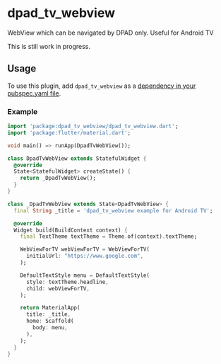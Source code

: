 # dpad_tv_webview

WebView which can be navigated by DPAD only. Useful for Android TV

This is still work in progress.


## Usage
To use this plugin, add `dpad_tv_webview` as a [dependency in your pubspec.yaml file](https://flutter.dev/platform-plugins/).

### Example

``` dart
import 'package:dpad_tv_webview/dpad_tv_webview.dart';
import 'package:flutter/material.dart';

void main() => runApp(DpadTvWebView());

class DpadTvWebView extends StatefulWidget {
  @override
  State<StatefulWidget> createState() {
    return _DpadTvWebView();
  }
}

class _DpadTvWebView extends State<DpadTvWebView> {
  final String _title = 'dpad_tv_webview example for Android TV';

  @override
  Widget build(BuildContext context) {
    final TextTheme textTheme = Theme.of(context).textTheme;

    WebViewForTV webViewForTV = WebViewForTV(
      initialUrl: "https://www.google.com",
    );

    DefaultTextStyle menu = DefaultTextStyle(
      style: textTheme.headline,
      child: webViewForTV,
    );

    return MaterialApp(
      title: _title,
      home: Scaffold(
        body: menu,
      ),
    );
  }
}


```
